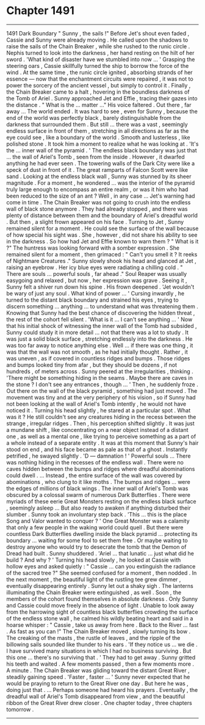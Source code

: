 
# Chapter 1491


---

1491 Dark Boundary
" Sunny , the sails !"
Before Jet's shout even faded , Cassie and Sunny were already moving . He called upon the shadows to raise the sails of the Chain Breaker , while she rushed to the runic circle . Nephis turned to look into the darkness , her hand resting on the hilt of her sword .
'What kind of disaster have we stumbled into now … '
Grasping the steering oars , Cassie skillfully turned the ship to borrow the force of the wind . At the same time , the runic circle ignited , absorbing strands of her essence — now that the enchantment circuits were repaired , it was not to power the sorcery of the ancient vessel , but simply to control it .
Finally , the Chain Breaker came to a halt , hovering in the boundless darkness of the Tomb of Ariel .
Sunny approached Jet and Effie , tracing their gazes into the distance .
" What is the … matter …"
His voice faltered .
Out there , far away …
The world ended .
It was hard to see , even for Sunny , because the end of the world was perfectly black , barely distinguishable from the darkness that surrounded them . But still … there was a vast , seemingly endless surface in front of them , stretching in all directions as far as the eye could see , like a boundary of the world .
Smooth and lusterless , like polished stone .
It took him a moment to realize what he was looking at .
'It's the … inner wall of the pyramid . '
The endless black boundary was just that … the wall of Ariel's Tomb , seen from the inside . However , it dwarfed anything he had ever seen . The towering walls of the Dark City were like a speck of dust in front of it . The great ramparts of Falcon Scott were like sand .
Looking at the endless black wall , Sunny was stunned by its sheer magnitude . For a moment , he wondered … was the interior of the pyramid truly large enough to encompass an entire realm , or was it him who had been reduced to the size of an ant ?
Well , in any case … Jet's warning had come in time . The Chain Breaker was not going to crush into the endless wall of black stone anymore . They had already stopped , and there was plenty of distance between them and the boundary of Ariel's dreadful world .
But then , a slight frown appeared on his face .
Turning to Jet , Sunny remained silent for a moment .
He could see the surface of the wall because of how special his sight was . She , however , did not share his ability to see in the darkness .
So how had Jet and Effie known to warn them ?
" What is it ?"
The huntress was looking forward with a somber expression . She remained silent for a moment , then grimaced :
" Can't you smell it ? It reeks of Nightmare Creatures ."
Sunny slowly shook his head and glanced at Jet , raising an eyebrow .
Her icy blue eyes were radiating a chilling cold .
" There are souls … powerful souls , far ahead ."
Soul Reaper was usually easygoing and relaxed , but now , her expression was grave . Seeing it , Sunny felt a shiver run down his spine .
His frown deepened .
'Jet wouldn't be wary of just any soul . What kind of power … '
Cursing inwardly , he turned to the distant black boundary and strained his eyes , trying to discern something … anything … to understand what was threatening them .
Knowing that Sunny had the best chance of discovering the hidden threat , the rest of the cohort fell silent .
'What is it … I can't see anything … '
Now that his initial shock of witnessing the inner wall of the Tomb had subsided , Sunny could study it in more detail … not that there was a lot to study . It was just a solid black surface , stretching endlessly into the darkness . He was too far away to notice anything else .
Well … if there was one thing , it was that the wall was not smooth , as he had initially thought . Rather , it was uneven , as if covered in countless ridges and bumps . Those ridges and bumps looked tiny from afar , but they should be dozens , if not hundreds , of meters across .
Sunny peered at the irregularities , thinking .
'There might be something hiding in the seams . Maybe there are caves in the stone ? I don't see any entrances , though … '
Then , he suddenly froze .
Out there on the wall of the black pyramid , something had just moved .
The movement was tiny and at the very periphery of his vision , so if Sunny had not been looking at the wall of Ariel's Tomb intently , he would not have noticed it .
Turning his head slightly , he stared at a particular spot . What was it ? He still couldn't see any creatures hiding in the recess between the strange , irregular ridges .
Then , his perception shifted slightly . It was just a mundane shift , like concentrating on a near object instead of a distant one , as well as a mental one , like trying to perceive something as a part of a whole instead of a separate entity .
It was at this moment that Sunny's hair stood on end , and his face became as pale as that of a ghost .
Instantly petrified , he swayed slightly .
'D — damnation ! '
Powerful souls …
There was nothing hiding in the recesses of the endless wall . There were no caves hidden between the bumps and ridges where dreadful abominations could dwell .
... Instead , the entire surface of the wall was covered by abominations , who clung to it like moths .
The bumps and ridges … were the edges of millions of black wings .
The inner wall of Ariel's Tomb was obscured by a colossal swarm of numerous Dark Butterflies . There were myriads of these eerie Great Monsters resting on the endless black surface , seemingly asleep …
But also ready to awaken if anything disturbed their slumber .
Sunny took an involuntary step back .
'This … this is the place Song and Valor wanted to conquer ? '
One Great Monster was a calamity that only a few people in the waking world could quell . But there were countless Dark Butterflies dwelling inside the black pyramid … protecting its boundary … waiting for some fool to set them free .
Or maybe waiting to destroy anyone who would try to desecrate the tomb that the Demon of Dread had built .
Sunny shuddered .
'Ariel … that lunatic … just what did he build ? And why ? '
Turning his head slowly , he looked at Cassie with hollow eyes and asked quietly :
" Cassie … can you extinguish the radiance of the sacred tree ?"
She seemed confused for a moment , then nodded . In the next moment , the beautiful light of the rustling tee grew dimmer , eventually disappearing entirely .
Sunny let out a shaky sigh .
The lanterns illuminating the Chain Breaker were extinguished , as well . Soon , the members of the cohort found themselves in absolute darkness .
Only Sunny and Cassie could move freely in the absence of light .
Unable to look away from the harrowing sight of countless black butterflies crowding the surface of the endless stone wall , he calmed his wildly beating heart and said in a hoarse whisper :
" Cassie , take us away from here . Back to the River … fast . As fast as you can !"
The Chain Breaker moved , slowly turning its bow . The creaking of the masts , the rustle of leaves , and the ripple of the billowing sails sounded like thunder to his ears .
'If they notice us … we die . I have survived many situations in which I had no business surviving . But this one … there's no surviving that . '
They had to get away .
Sunny gritted his teeth and waited .
A few moments passed , then a few moments more .
A minute .
The Chain Breaker was gliding toward the distant Great River , steadily gaining speed .
'Faster , faster … '
Sunny never expected that he would be praying to return to the Great River one day . But here he was , doing just that .
… Perhaps someone had heard his prayers .
Eventually , the dreadful wall of Ariel's Tomb disappeared from view , and the beautiful ribbon of the Great River drew closer .
One chapter today , three chapters tomorrow .

---

